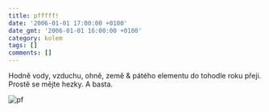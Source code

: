 ```yaml
---
title: pfffff!
date: '2006-01-01 17:00:00 +0100'
date_gmt: '2006-01-01 16:00:00 +0100'
category: kolem
tags: []
comments: []
---
```

<p>Hodně vody, vzduchu, ohně, země &amp; pátého elementu do tohodle roku přeji.
Prostě se mějte hezky. A basta.</p>
<div class="fotos center">
    <img alt="pf" src="/assets/migrated/old-images/pf2006.png">
</div>
